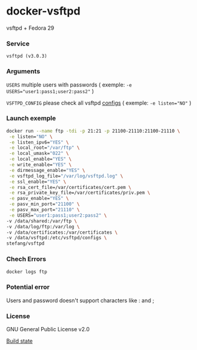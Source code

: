 # docker-vsftpd

vsftpd + Fedora 29

### Service
 
`vsftpd (v3.0.3)`

### Arguments

`USERS` multiple users with passwords ( exemple: ```-e USERS="user1:pass1;user2:pass2"``` ) 

`VSFTPD_CONFIG` please check all vsftpd [configs](http://vsftpd.beasts.org/vsftpd_conf.html) ( exemple: ```-e listen="NO"``` ) 
      
### Launch exemple

```bash 
docker run --name ftp -tdi -p 21:21 -p 21100-21110:21100-21110 \
 -e listen="NO" \
 -e listen_ipv6="YES" \
 -e local_root="/var/ftp" \
 -e local_umask="022" \
 -e local_enable="YES" \
 -e write_enable="YES" \
 -e dirmessage_enable="YES" \
 -e vsftpd_log_file="/var/log/vsftpd.log" \
 -e ssl_enable="YES" \
 -e rsa_cert_file=/var/certificates/cert.pem \
 -e rsa_private_key_file=/var/certificates/priv.pem \
 -e pasv_enable="YES" \
 -e pasv_min_port="21100" \
 -e pasv_max_port="21110" \
 -e USERS="user1:pass1;user2:pass2" \
-v /data/shared:/var/ftp \
-v /data/log/ftp:/var/log \
-v /data/certificates:/var/certificates \
-v /data/vsftpd:/etc/vsftpd/configs \
stefang/vsftpd
```

### Chech Errors

```bash
docker logs ftp
```

### Potential error

Users and password doesn't support characters like : and ;
    
### License

GNU General Public License v2.0

    
[Build state](https://hub.docker.com/r/stefang/web/builds/)
